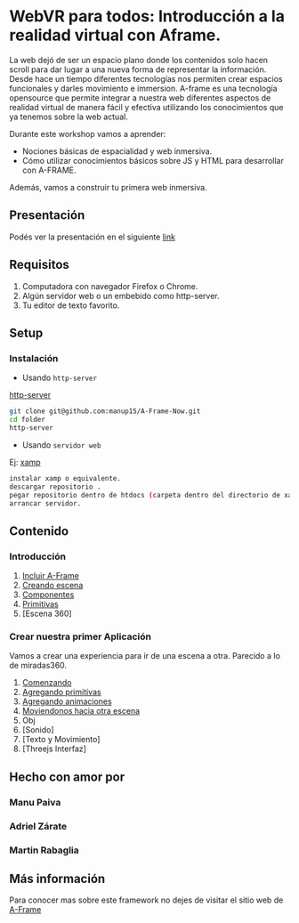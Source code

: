# WebVR para todos: Introducción a la realidad virtual con Aframe.


La web dejó de ser un espacio plano donde los contenidos solo hacen scroll para dar lugar a una nueva forma de representar la información. Desde hace un tiempo diferentes tecnologías nos permiten crear espacios funcionales y darles movimiento e immersion.
A-frame es una tecnología opensource que permite integrar a nuestra web diferentes aspectos de realidad virtual de manera fácil y efectiva utilizando los conocimientos que ya tenemos sobre la web actual.

Durante este workshop vamos a aprender:<br/>
* Nociones básicas de espacialidad y web inmersiva. <br/>
* Cómo utilizar conocimientos básicos sobre JS y HTML para desarrollar con A-FRAME. <br/>

Además, vamos a construir tu primera web inmersiva.

## Presentación

Podés ver la presentación en el siguiente [link](linkpresentacion.com)

## Requisitos
1. Computadora con navegador Firefox o Chrome.
2. Algún servidor web o un embebido como http-server.
3. Tu editor de texto favorito.

## Setup

### Instalación

* Usando `http-server`

[http-server](https://www.npmjs.com/package/http-server)
```bash
git clone git@github.com:manup15/A-Frame-Now.git
cd folder
http-server
```

* Usando `servidor web`

Ej: [xamp](https://www.apachefriends.org/es/index.html)

```bash
instalar xamp o equivalente.
descargar repositorio .
pegar repositorio dentro de htdocs (carpeta dentro del directorio de xamp)
arrancar servidor.
```

## Contenido

### Introducción
1. [Incluir A-Frame](https://github.com/manup15/A-Frame-Now/blob/master/docs/01%20-%20Incluir%20A-frame.md)
2. [Creando escena](https://github.com/manup15/A-Frame-Now/blob/master/docs/02%20-%20Escena.md)
3. [Componentes](https://github.com/manup15/A-Frame-Now/blob/master/docs/03%20-%20Componentes.md)
4. [Primitivas](https://github.com/manup15/A-Frame-Now/blob/master/docs/04%20-%20Primitivas.md)
5. [Escena 360]

### Crear nuestra primer Aplicación
Vamos a crear una experiencia para ir de una escena a otra. 
Parecido a lo de miradas360.

1. [Comenzando](https://github.com/manup15/A-Frame-Now/tree/master/01-Getting%20Started)
2. [Agregando primitivas](https://github.com/manup15/A-Frame-Now/tree/master/02-Adding%20Primitives)
3. [Agregando animaciones](https://github.com/manup15/A-Frame-Now/tree/master/03-Adding%20Animations)
4. [Moviendonos hacia otra escena](https://github.com/manup15/A-Frame-Now/tree/master/04-Moving%20to%20another%20scene)
4. Obj
5. [Sonido]
6. [Texto y Movimiento]
7. [Threejs Interfaz]


## Hecho con amor por
### Manu Paiva
### Adriel Zárate
### Martin Rabaglia


## Más información
Para conocer mas sobre este framework no dejes de visitar el sitio web de [A-Frame](https://www.aframe.io)
